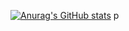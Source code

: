 [![Anurag's GitHub stats](https://github-readme-stats.vercel.app/api?username=SourVoice)](https://github.com/anuraghazra/github-readme-stats)
p
